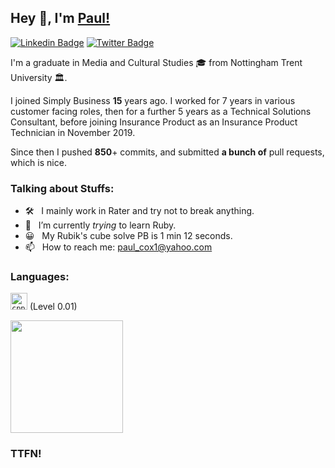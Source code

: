 ## Hey 👋, I'm [Paul!](https://github.com/prcoxy/)

[![Linkedin Badge](https://img.shields.io/badge/-LinkedIn-0e76a8?style=flat-square&logo=Linkedin&logoColor=white)](https://www.linkedin.com/in/paul-cox-acii-6267a114/)
[![Twitter Badge](https://img.shields.io/badge/-Twitter-00acee?style=flat-square&logo=Twitter&logoColor=white)](https://twitter.com/prcox)

I'm a graduate in Media and Cultural Studies 🎓 from Nottingham Trent University 🏛. 

I joined Simply Business **15** years ago. I worked for 7 years in various customer facing roles, then for a further 5 years as a Technical Solutions Consultant, before joining Insurance Product as an Insurance Product Technician in November 2019.

Since then I pushed **850**+ commits, and submitted **a bunch of** pull requests, which is nice.
### Talking about Stuffs:

- 🛠 &nbsp; I mainly work in Rater and try not to break anything.
- 🚀 &nbsp; I’m currently *trying* to learn Ruby.
- 😀 &nbsp; My Rubik's cube solve PB is 1 min 12 seconds.
- 📫 &nbsp; How to reach me: paul_cox1@yahoo.com


### Languages:
<code><img height="27" src="https://miro.medium.com/max/1400/1*9hd_8qR0CMZ8L0pVbFLjDw.png" alt="cpp"></code>
(Level 0.01)

<img height="180em" src="https://github-readme-stats.vercel.app/api?username=prcoxy&show_icons=true&hide_border=true&&count_private=true&include_all_commits=true" />

### TTFN!

